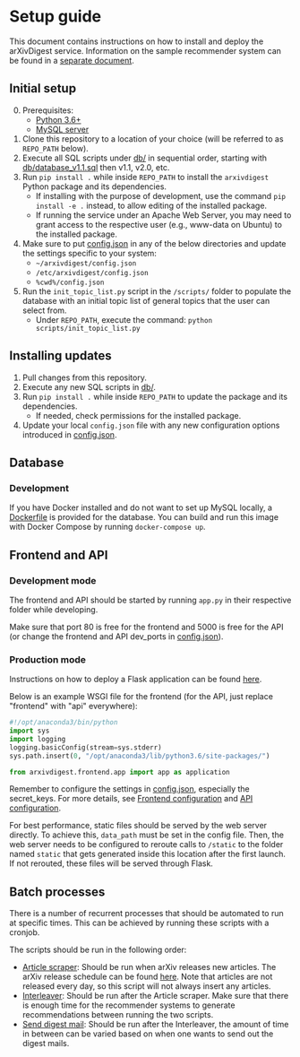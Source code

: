 # Setup guide

This document contains instructions on how to install and deploy the arXivDigest service.  Information on the sample recommender system can be found in a [separate document](sample/).


## Initial setup

  0. Prerequisites:
      * [Python 3.6+](https://www.python.org/downloads/)
      * [MySQL server](https://www.mysql.com/)
  1. Clone this repository to a location of your choice (will be referred to as `REPO_PATH` below).
  2. Execute all SQL scripts under [db/](db/) in sequential order, starting with [db/database_v1.1.sql](db/database.sql) then v1.1, v2.0, etc.
  3. Run `pip install .` while inside `REPO_PATH` to install the `arxivdigest` Python package and its dependencies.
      * If installing with the purpose of development, use the command `pip install -e .` instead, to allow editing of the installed package.
      * If running the service under an Apache Web Server, you may need to grant access to the respective user (e.g., www-data on Ubuntu) to the installed package.
  4. Make sure to put [config.json](/config.json) in any of the below directories and update the settings specific to your system:
      * `~/arxivdigest/config.json`
      * `/etc/arxivdigest/config.json`
      * `%cwd%/config.json`
  5. Run the `init_topic_list.py` script in the `/scripts/` folder to populate the database with an initial topic list of general topics that the user can select from.
      * Under `REPO_PATH`, execute the command: `python scripts/init_topic_list.py`


## Installing updates

  1. Pull changes from this repository.
  2. Execute any new SQL scripts in [db/](db/).
  3. Run `pip install .` while inside `REPO_PATH` to update the package and its dependencies.
      * If needed, check permissions for the installed package.
  4. Update your local `config.json` file with any new configuration options introduced in [config.json](/config.json).

## Database

### Development

If you have Docker installed and do not want to set up MySQL locally, a [Dockerfile](db/Dockerfile) is provided for the database.
You can build and run this image with Docker Compose by running `docker-compose up`.

## Frontend and API

### Development mode

The frontend and API should be started by running `app.py` in their respective folder while developing.

Make sure that port 80 is free for the frontend and 5000 is free for the API (or change the frontend and API dev_ports in [config.json](/config.json)).


### Production mode

Instructions on how to deploy a Flask application can be found [here](http://flask.pocoo.org/docs/0.12/deploying/).

Below is an example WSGI file for the frontend (for the API, just replace "frontend" with "api" everywhere):

```py
#!/opt/anaconda3/bin/python
import sys
import logging
logging.basicConfig(stream=sys.stderr)
sys.path.insert(0, "/opt/anaconda3/lib/python3.6/site-packages/")

from arxivdigest.frontend.app import app as application
```

Remember to configure the settings in [config.json](config.json), especially the secret_keys. For more details, see [Frontend configuration](arxivdigest/frontend/README.md#configurations) and [API configuration](arxivdigest/api/README.md#configurations).

For best performance, static files should be served by the web server directly. To achieve this, `data_path` must be set in the config file. Then, the web server needs to be configured to reroute calls to `/static` to the folder named `static` that gets generated inside this location after the first launch. If not rerouted, these files will be served through Flask.


## Batch processes

There is a number of recurrent processes that should be automated to run at specific times.  This can be achieved by running these scripts with a cronjob.

The scripts should be run in the following order:

  * [Article scraper](scripts/scrape_arxiv.py): Should be run when arXiv releases new articles. The arXiv release schedule can be found [here](https://arxiv.org/help/submit#availability).  Note that articles are not released every day, so this script will not always insert any articles.
  * [Interleaver](scripts/interleave_articles.py): Should be run after the Article scraper.  Make sure that there is enough time for the recommender systems to generate recommendations between running the two scripts.
  * [Send digest mail](scripts/send_digest_mail.py): Should be run after the Interleaver, the amount of time in between can be varied based on when one wants to send out the digest mails.

